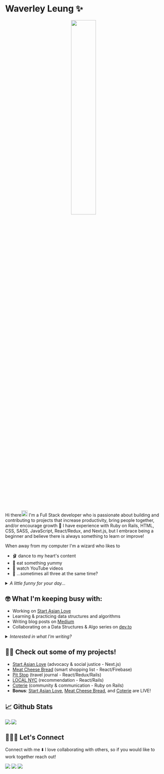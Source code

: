 # Waverley Leung ✨
<p align="center">
 <img src="https://media.giphy.com/media/S6CCUz7PfIQen90pQI/giphy.gif" width=40% />
<!--  <img src="https://media.giphy.com/media/YrZECW1GgBkqat6F0B/giphy.gif" width=40% /> -->
<!--  <img src="https://media.giphy.com/media/S9E2cK3AHJ0wTjgL6J/giphy.gif" width=40% /> -->
</p>

Hi there<img src="https://media.giphy.com/media/hvRJCLFzcasrR4ia7z/giphy.gif" width="20px"> I'm a Full Stack developer who is passionate about building and contributing to projects that increase productivity, bring people together, and/or encourage growth 🌱 I have experience with Ruby on Rails, HTML, CSS, SASS, JavaScript, React/Redux, and Next.js, but I embrace being a beginner and believe there is always something to learn or improve!

When away from my computer I'm a wizard who likes to
  * 🩰 dance to my heart's content
  * 🍣 eat something yummy
  * 🎥 watch YouTube videos
  * 🙈 ...sometimes all three at the same time?
  
<details>
  <summary> <i> A little funny for your day... </i> </summary>
  <img src='https://random-memer.herokuapp.com/' title="Meme" alt="Please refresh the page if the meme doesn't show up." width=40%>  
</details>

## 🤓 What I'm keeping busy with:
* Working on [Start Asian Love](https://www.startalove.com)
* Learning & practicing data structures and algorithms
* Writing blog posts on [Medium](https://waverley-place.medium.com/)
* Collaborating on a Data Structures & Algo series on [dev.to](https://dev.to/wlcreate)
<details>
  <summary> <i> Interested in what I'm writing? </i> </summary>
  Latest posts:
 
 [A Beginner’s Guide to Testing and Unit Testing with Jest](https://levelup.gitconnected.com/a-beginners-guide-to-testing-and-unit-testing-with-jest-250d04e61117)
  
  Favorites: <br>
  [Fetch Requests and Controller Actions: Connecting the Frontend to the Backend](https://medium.com/swlh/fetch-requests-and-controller-actions-connecting-the-frontend-to-the-backend-733a87ffe757)
  <br>
  [React Basics: What’s the difference between JavaScript and JSX?](https://medium.com/weekly-webtips/react-basics-whats-the-difference-between-javascript-and-jsx-604dd224b1cf)
  <br>
  [React Basics: Components and the Importance of State](https://medium.com/swlh/react-basics-components-and-the-importance-of-state-dd26250e88ce)
  
</details>

## 💪🏼 Check out some of my projects!
* [Start Asian Love](https://www.startalove.com) (advocacy & social justice - Next.js)
* [Meat Cheese Bread](https://youtu.be/nDnrDOTV8zw) (smart shopping list - React/Firebase)
* [Pit Stop](https://youtu.be/Sx4OchCFgm0) (travel journal - React/Redux/Rails) 
* [LOCAL NYC](https://youtu.be/954c0xCiL9U) (recommendation - React/Rails)
* [Coterie](https://youtu.be/FBEOMOhLc54) (community & communication - Ruby on Rails) 
* <strong>Bonus</strong>: [Start Asian Love](https://www.startalove.com), [Meat Cheese Bread](https://meatcheesebread.xyz), and [Coterie](https://guarded-escarpment-91959.herokuapp.com) are LIVE!

## 📈 Github Stats
<a href="https://github.com/wlcreate/top-langs">
  <img align="center" src="https://github-readme-stats.vercel.app/api/top-langs/?username=wlcreate&layout=compact&card_width=270&bg_color=30,7F7FD5,86A8E7,91EAE4&title_color=f4cd7c" />
</a>
<a href="https://github.com/wlcreate/github-readme-stats">
  <img align="center" src="https://github-readme-stats.vercel.app/api?username=wlcreate&show_icons=true&hide=stars&line_height=25&issues&bg_color=30,7F7FD5,86A8E7,91EAE4&title_color=f4cd7c" />
</a>

## 👩🏻‍💻 Let's Connect

Connect with me ⬇️ I love collaborating with others, so if you would like to work together reach out! 

[<img src="https://img.shields.io/badge/twitter-%231DA1F2.svg?&style=for-the-badge&logo=twitter&logoColor=white" />](https://twitter.com/waverley_place)
[<img src="https://img.shields.io/badge/LinkedIn-0077B5?style=for-the-badge&logo=linkedin&logoColor=white" />](https://www.linkedin.com/in/waverley-leung/)
[<img src="https://img.shields.io/badge/Medium-12100E?style=for-the-badge&logo=medium&logoColor=white" />](https://waverley-place.medium.com/)

<!--
**wlcreate/wlcreate** is a ✨ _special_ ✨ repository because its `README.md` (this file) appears on your GitHub profile.

<p align=center>We're currently under construction!</p>

<p align=center>
  <img src="https://media.giphy.com/media/5t20H3tq99Y1DYFuEX/giphy.gif" alt="Three workers are doing various construction tasks for the room" width=40% />
</p>

* Twitter: https://twitter.com/waverley_place
* LinkedIn: https://www.linkedin.com/in/waverley-leung/
* Medium: https://waverley-place.medium.com/

Here are some ideas to get you started:

- 🔭 I’m currently working on ...
- 🌱 I’m currently learning ...
- 👯 I’m looking to collaborate on ...
- 🤔 I’m looking for help with ...
- 💬 Ask me about ...
- 📫 How to reach me: ...
- 😄 Pronouns: ...
- ⚡ Fun fact: ...
-->
